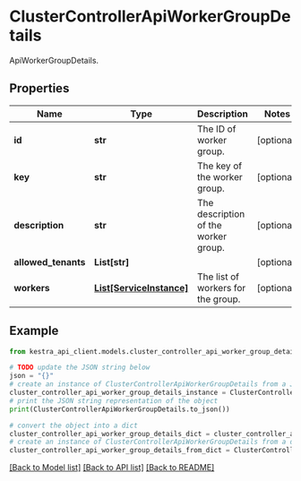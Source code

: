 # ClusterControllerApiWorkerGroupDetails

ApiWorkerGroupDetails.

## Properties

Name | Type | Description | Notes
------------ | ------------- | ------------- | -------------
**id** | **str** | The ID of worker group. | [optional] 
**key** | **str** | The key of the worker group. | [optional] 
**description** | **str** | The description of the worker group. | [optional] 
**allowed_tenants** | **List[str]** |  | [optional] 
**workers** | [**List[ServiceInstance]**](ServiceInstance.md) | The list of workers for the group. | [optional] 

## Example

```python
from kestra_api_client.models.cluster_controller_api_worker_group_details import ClusterControllerApiWorkerGroupDetails

# TODO update the JSON string below
json = "{}"
# create an instance of ClusterControllerApiWorkerGroupDetails from a JSON string
cluster_controller_api_worker_group_details_instance = ClusterControllerApiWorkerGroupDetails.from_json(json)
# print the JSON string representation of the object
print(ClusterControllerApiWorkerGroupDetails.to_json())

# convert the object into a dict
cluster_controller_api_worker_group_details_dict = cluster_controller_api_worker_group_details_instance.to_dict()
# create an instance of ClusterControllerApiWorkerGroupDetails from a dict
cluster_controller_api_worker_group_details_from_dict = ClusterControllerApiWorkerGroupDetails.from_dict(cluster_controller_api_worker_group_details_dict)
```
[[Back to Model list]](../README.md#documentation-for-models) [[Back to API list]](../README.md#documentation-for-api-endpoints) [[Back to README]](../README.md)


